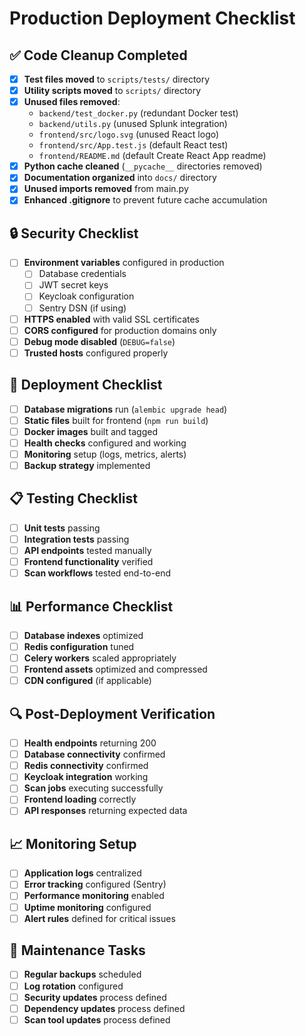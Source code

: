 # Production Deployment Checklist

## ✅ Code Cleanup Completed

- [x] **Test files moved** to `scripts/tests/` directory
- [x] **Utility scripts moved** to `scripts/` directory  
- [x] **Unused files removed**:
  - `backend/test_docker.py` (redundant Docker test)
  - `backend/utils.py` (unused Splunk integration)
  - `frontend/src/logo.svg` (unused React logo)
  - `frontend/src/App.test.js` (default React test)
  - `frontend/README.md` (default Create React App readme)
- [x] **Python cache cleaned** (`__pycache__` directories removed)
- [x] **Documentation organized** into `docs/` directory
- [x] **Unused imports removed** from main.py
- [x] **Enhanced .gitignore** to prevent future cache accumulation

## 🔒 Security Checklist

- [ ] **Environment variables** configured in production
  - [ ] Database credentials
  - [ ] JWT secret keys
  - [ ] Keycloak configuration
  - [ ] Sentry DSN (if using)
- [ ] **HTTPS enabled** with valid SSL certificates
- [ ] **CORS configured** for production domains only
- [ ] **Debug mode disabled** (`DEBUG=false`)
- [ ] **Trusted hosts** configured properly

## 🚀 Deployment Checklist

- [ ] **Database migrations** run (`alembic upgrade head`)
- [ ] **Static files** built for frontend (`npm run build`)
- [ ] **Docker images** built and tagged
- [ ] **Health checks** configured and working
- [ ] **Monitoring** setup (logs, metrics, alerts)
- [ ] **Backup strategy** implemented

## 📋 Testing Checklist

- [ ] **Unit tests** passing
- [ ] **Integration tests** passing  
- [ ] **API endpoints** tested manually
- [ ] **Frontend functionality** verified
- [ ] **Scan workflows** tested end-to-end

## 📊 Performance Checklist

- [ ] **Database indexes** optimized
- [ ] **Redis configuration** tuned
- [ ] **Celery workers** scaled appropriately
- [ ] **Frontend assets** optimized and compressed
- [ ] **CDN configured** (if applicable)

## 🔍 Post-Deployment Verification

- [ ] **Health endpoints** returning 200
- [ ] **Database connectivity** confirmed
- [ ] **Redis connectivity** confirmed
- [ ] **Keycloak integration** working
- [ ] **Scan jobs** executing successfully
- [ ] **Frontend loading** correctly
- [ ] **API responses** returning expected data

## 📈 Monitoring Setup

- [ ] **Application logs** centralized
- [ ] **Error tracking** configured (Sentry)
- [ ] **Performance monitoring** enabled
- [ ] **Uptime monitoring** configured
- [ ] **Alert rules** defined for critical issues

## 🔄 Maintenance Tasks

- [ ] **Regular backups** scheduled
- [ ] **Log rotation** configured
- [ ] **Security updates** process defined
- [ ] **Dependency updates** process defined
- [ ] **Scan tool updates** process defined
